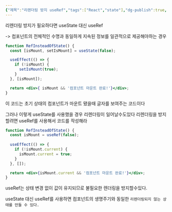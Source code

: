 ```yaml
---
{"제목":"리렌더링 방지 useRef","tags":["React","state"],"dg-publish":true,"permalink":"/v2/studynotes/react/use-ref/","dgPassFrontmatter":true}
---
```



리렌더링 방지가 필요하다면 useState 대신 useRef

-> 컴포넌트의 전체적인 수명과 동일하게 지속된 정보를 일관적으로 제공해야하는 경우

```jsx
function RefInsteadOfState() {
  const [isMount, setIsMount] = useState(false);

  useEffect(() => {
    if (!isMount) {
      setIsMount(true);
    }
  }, [isMount]);

  return <div>{ isMount && '컴포넌트 마운트 완료!'}</div>;
}
```

이 코드는 초기 상태의 컴포넌트가 마운트 됐을때 글자를  보여주는 코드이다 

그러나 이렇게 useState를 사용했을 경우 리렌더링이 일어날수도있다 리렌더링을 방지할려면
useRef를 사용해서 코드를 작성해라

```jsx
function RefInsteadOfState() {
  const isMount = useRef(false);
  
  useEffect(() => {
    if (!isMount.current) {
      isMount.current = true;
    }
  }, []);

  return <div>{isMount.current && '컴포넌트 마운트 완료!'}</div>;
}
```

useRef는 상태 변경 없이 값이 유지되므로 불필요한 렌더링을 방지할수있다.


useState 대신 useRef를 사용하면 컴포넌트의 생명주기와 동일한 `리렌더링되지 않는 상태를 만들 수 있다.`
